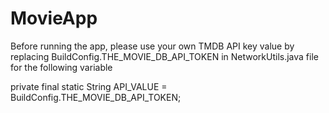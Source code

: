 # MovieApp
 Before running the app, please use your own TMDB API key value by replacing BuildConfig.THE_MOVIE_DB_API_TOKEN in NetworkUtils.java file for the following variable
 
 private final static String API_VALUE = BuildConfig.THE_MOVIE_DB_API_TOKEN;
